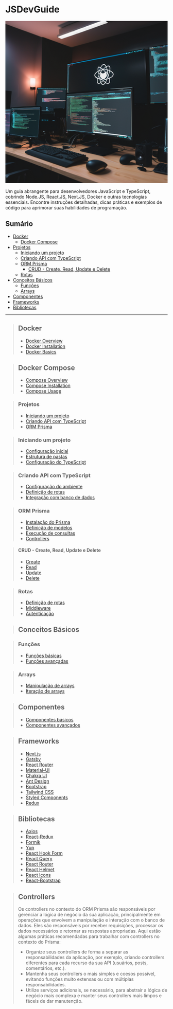 # JSDevGuide

![Capa](./imges/843ccc85-f4b9-4c45-b902-23555e497d1c.png)

Um guia abrangente para desenvolvedores JavaScript e TypeScript, cobrindo Node.JS, React.JS, Next.JS, Docker e outras tecnologias essenciais. Encontre instruções detalhadas, dicas práticas e exemplos de código para aprimorar suas habilidades de programação.

## Sumário

- [Docker](#docker)
    - [Docker Compose](#docker-compose)
- [Projetos](#projetos)
    - [Iniciando um projeto](#iniciando-um-projeto)
    - [Criando API com TypeScript](#criando-api-com-typescript)
    - [ORM Prisma](#orm-prisma)
        - [CRUD - Create, Read, Update e Delete](#crud---create-read-update-e-delete)
    - [Rotas](#rotas)
- [Conceitos Básicos](#conceitos-b%C3%A1sicos)
    - [Funções](#funções)
    - [Arrays](#arrays)
- [Componentes](#componentes)
- [Frameworks](#frameworks)
- [Bibliotecas](#bibliotecas)

---

> ## Docker
>
> - [Docker Overview](#docker-overview)
> - [Docker Installation](#docker-installation)
> - [Docker Basics](#docker-basics)

> ## Docker Compose
>
> - [Compose Overview](#compose-overview)
> - [Compose Installation](#compose-installation)
> - [Compose Usage](#compose-usage)

> ### Projetos
>
> - [Iniciando um projeto](#iniciando-um-projeto)
> - [Criando API com TypeScript](#criando-api-com-typescript)
> - [ORM Prisma](#orm-prisma)

> ### Iniciando um projeto
>
> - [Configuração inicial](#configuração-inicial)
> - [Estrutura de pastas](#estrutura-de-pastas)
> - [Configuração do TypeScript](#configuração-do-typescript)

> ### Criando API com TypeScript
>
> - [Configuração do ambiente](#configuração-do-ambiente)
> - [Definição de rotas](#definição-de-rotas)
> - [Integração com banco de dados](#integração-com-banco-de-dados)

> ### ORM Prisma
>
> - [Instalação do Prisma](#instalação-do-prisma)
> - [Definição de modelos](#definição-de-modelos)
> - [Execução de consultas](#execução-de-consultas)
> - [Controllers](#controllers)

> #### CRUD - Create, Read, Update e Delete
>
> - [Create](#create)
> - [Read](#read)
> - [Update](#update)
> - [Delete](#delete)

> ### Rotas
>
> - [Definição de rotas](#definição-de-rotas)
> - [Middleware](#middleware)
> - [Autenticação](#autenticação)

> ## Conceitos Básicos

> ### Funções
>
> - [Funções básicas](#funções-básicas)
> - [Funções avançadas](#funções-avançadas)

> ### Arrays
>
> - [Manipulação de arrays](#manipulação-de-arrays)
> - [Iteração de arrays](#iteração-de-arrays)

> ## Componentes
>
> - [Componentes básicos](#componentes-básicos)
> - [Componentes avançados](#componentes-avançados)

> ## Frameworks
>
> - [Next.js](#nextjs)
> - [Gatsby](#gatsby)
> - [React Router](#react-router)
> - [Material-UI](#material-ui)
> - [Chakra UI](#chakra-ui)
> - [Ant Design](#ant-design)
> - [Bootstrap](#bootstrap)
> - [Tailwind CSS](#tailwind-css)
> - [Styled Components](#styled-components)
> - [Redux](#redux)

> ## Bibliotecas
>
> - [Axios](#axios)
> - [React-Redux](#react-redux)
> - [Formik](#formik)
> - [Yup](#yup)
> - [React Hook Form](#react-hook-form)
> - [React Query](#react-query)
> - [React Router](#react-router)
> - [React Helmet](#react-helmet)
> - [React Icons](#react-icons)
> - [React-Bootstrap](#react-bootstrap)

> ## Controllers
>
> Os controllers no contexto do ORM Prisma são responsáveis por gerenciar a lógica de negócio da sua aplicação, principalmente em operações que envolvem a manipulação e interação com o banco de dados. Eles são responsáveis por receber requisições, processar os dados necessários e retornar as respostas apropriadas. Aqui estão algumas práticas recomendadas para trabalhar com controllers no contexto do Prisma:
> 
> - Organize seus controllers de forma a separar as responsabilidades da aplicação, por exemplo, criando controllers diferentes para cada recurso da sua API (usuários, posts, comentários, etc.).
> - Mantenha seus controllers o mais simples e coesos possível, evitando funções muito extensas ou com múltiplas responsabilidades.
> - Utilize serviços adicionais, se necessário, para abstrair a lógica de negócio mais complexa e manter seus controllers mais limpos e fáceis de dar manutenção.
